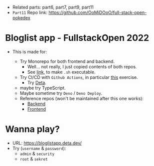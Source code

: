 - Related parts: part6, part7, part9, part11
- `Part11` Repo link: https://github.com/OoMiDOoO/full-stack-open-pokedex

# Bloglist app - FullstackOpen 2022

- This is made for:

  - Try Monorepo for both frontend and backend.
    - Well... not really, I just copied contents of both repos.
    - See [link](https://stackoverflow.com/questions/10516201/updating-and-committing-only-a-files-permissions-using-git-version-control), to make `.sh` executable.
  - Try CI/CD with `Github Actions`, in particular [this](https://fullstackopen.com/en/part11/expanding_further) exercise.
    - Try [Deta](https://www.deta.sh/).
  - maybe try TypeScript.
  - Maybe sometime try `Deno` / `Deno Deploy`.
  - Reference repos (won't be maintained after this one works):
    - [Backend](https://github.com/OoMiDOoO/bloglist-backend)
    - [Frontend](https://github.com/OoMiDOoO/bloglist-frontend)

# Wanna play?

- URL: https://bloglistapp.deta.dev/
- Try (`username` & `password`):
  - `admin` & `security`
  - `root` & `sekret`
